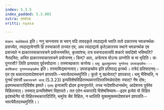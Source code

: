 ```yaml
---
index: 5.3.5
index_padded: 5.3.005
sutra: एतदोऽश्
vritti: nyasa

---
```

`शकारः सर्वादेशार्थः` इति। ननु चान्त्यस्य स भवन् यदि तावदकृते त्यदाद्यत्वे भवति ततो दकारस्य भवन्ननर्थकः प्रसज्येत, त्यदाद्यत्वेनापि हि तस्याकारो लभ्यत एव; अथ त्यदाद्यत्वे कृतेऽकारस्य स्थाने भवन्ननर्थक एव प्रसज्यते न ह्यकारस्याकारवचने प्रयोजनमस्ति, कृतवांश्च; तत्र वचनादसत्यपि शकारे सर्वादेशो भविष्यति? नैतदस्ति; अस्ति ह्यकारस्याकारवचने प्रयोजनम्। किम्? अतः, अत्रेत्यत्र योऽन्यः प्राप्नोति स मा भृदिति। कः पुनरसौ? लिति प्रत्ययात् पूर्वस्योदात्तः। तस्माच्छकारः कर्त्तव्यः।
`थमुः झ्र्थमुप्रत्ययः पुनरेतद उपसङ्ख्येयः---काशिकाट पुनरुपसङ्ख्येयः` इति। तस्याविद्यमानत्वत्। उपसङ्ख्येय इति प्रतिपाद्य इत्यर्थः। तत्रेदं प्रतिपादनम्--एत एव थकारादावादेशवचनं ज्ञापयति--भवत्येतदस्थमुरिति। कुतो नु खल्वेतत्? ज्ञापकात्। थमु भैविष्यति, न पुनर्थं एवासौ `प्रकारवचने थाल्` (5.3.23) इत्यविशेषविहितस्थकारादिस्तस्मिन्नेवादेशः स्यात्? नैष दोषः; इदमस्थकारादिविशेष इष्यते। `एतदः` इत्यत्त्रापि ह्येदम इत्यनुवर्त्तते, तच्च नादेशविधानार्थम्; आदेशस्य पूर्वमेव विहितत्वात्। तस्मात् प्रत्यविशेषणं विज्ञायते। तत एतेन थकारादि विशेषयिष्यामः--इदम इत्येवं यो विहित इदंशब्देनैव यो विहितस्थकारादिरिति, थमुरेव चैवं विहितः, न थालिति युक्तमुक्तमादेशवचनं ज्ञापयति--भवत्येवैतदस्थमुरिति।।
